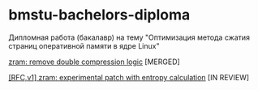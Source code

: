 # bmstu-bachelors-diploma

Дипломная работа (бакалавр) на тему "Оптимизация метода сжатия страниц оперативной памяти в ядре Linux"

[zram: remove double compression logic](https://github.com/torvalds/linux/commit/e7be8d1dd983156bbdd22c0319b71119a8fbb697) [MERGED]

[[RFC,v1] zram: experimental patch with entropy calculation](https://patchwork.kernel.org/project/linux-block/patch/20220520171309.26768-1-avromanov@sberdevices.ru/) [IN REVIEW]
